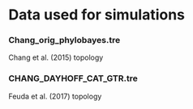 # Data used for simulations

### Chang_orig_phylobayes.tre
Chang et al. (2015) topology

### CHANG_DAYHOFF_CAT_GTR.tre
Feuda et al. (2017) topology
